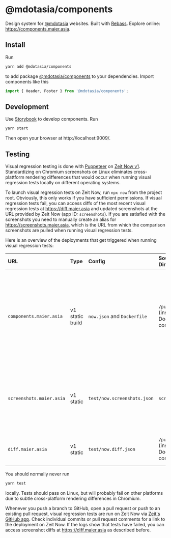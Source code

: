 # @mdotasia/components

Design system for [@mdotasia](https://github.com/mdotasia/) websites. Built with [Rebass](https://rebassjs.org/). Explore online: https://components.maier.asia.

## Install

Run

```bash
yarn add @mdotasia/components
```

to add package [@mdotasia/components](https://github.com/mdotasia/components) to your dependencies. Import components like this

```jsx
import { Header, Footer } from '@mdotasia/components';
```

## Development

Use [Storybook](https://storybook.js.org/) to develop components. Run

```bash
yarn start
```

Then open your browser at http://localhost:9009/.

## Testing

Visual regression testing is done with [Puppeteer](https://pptr.dev/) on [Zeit Now v1](https://zeit.co/docs/v1/). Standardizing on Chromium screenshots on Linux eliminates cross-plattform rendering differences that would occur when running visual regression tests locally on different operating systems.

To launch visual regression tests on Zeit Now, run `npx now` from the project root. Obviously, this only works if you have sufficient permissions. If visual regression tests fail, you can access diffs of the most recent visual regression tests at https://diff.maier.asia and updated screenshots at the URL provided by Zeit Now (app ID: `screenshots`). If you are satisfied with the screenshots you need to manually create an alias for https://screenshots.maier.asia, which is the URL from which the comparison screenshots are pulled when running visual regression tests.

Here is an overview of the deployments that get triggered when running visual regression tests:

| URL                      | Type            | Config                      | Source Directory                    | Comment                                                                                                                                                       |
| :----------------------- | :-------------- | :-------------------------- | :---------------------------------- | :------------------------------------------------------------------------------------------------------------------------------------------------------------ |
| `components.maier.asia`  | v1 static build | `now.json` and `Dockerfile` | `/public` (inside Docker container) | Default deployment behavior for static builds on Zeit Now v1. Deploys only if visual regression tests pass. Run `now alias components` manually upon release. |
| `screenshots.maier.asia` | v1 static       | `test/now.screenshots.json` | `screenshots`                       | Deployment is triggered by `image-reporter.js`. Run `now alias screenshots` manually after verifying screenshots.                                             |
| `diff.maier.asia`        | v1 static       | `test/now.diff.json`        | `/public` (inside Docker container) | Deployment and alias is triggerd by `image-reporter.js`.                                                                                                      |

You should normally never run

```bash
yarn test
```

locally. Tests should pass on Linux, but will probably fail on other platforms due to subtle cross-platform rendering differences in Chromium.

Whenever you push a branch to GitHub, open a pull request or push to an existing pull request, visual regression tests are run on Zeit Now via [Zeit's GitHub app](https://zeit.co/github). Check individual commits or pull request comments for a link to the deployment on Zeit Now. If the logs show that tests have failed, you can access screenshot diffs at https://diff.maier.asia as described before.
